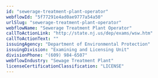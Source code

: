 ```yaml
---
id: "sewerage-treatment-plant-operator"
webflowId: "5f77291e4ad0ae9777a54a50"
urlSlug: "sewerage-treatment-plant-operator"
webflowName: "Sewerage Treatment Plant Operator"
callToActionLink: "http://state.nj.us/dep/exams/wsw.htm"
callToActionText: ""
issuingAgency: "Department of Environmental Protection"
issuingDivision: "Examining and Licensing Unit"
divisionPhone: "(609) 984-6507"
webflowIndustry: "Sewage Treatment Plant"
licenseCertificationClassification: "LICENSE"
---
```

